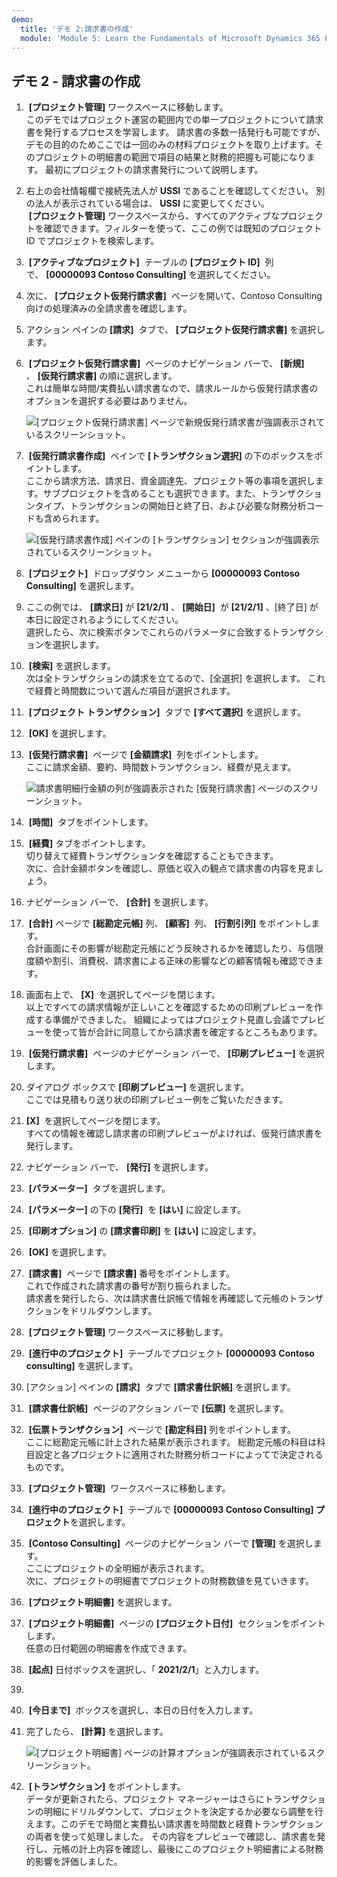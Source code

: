 ```yaml
---
demo:
  title: 'デモ 2:請求書の作成'
  module: 'Module 5: Learn the Fundamentals of Microsoft Dynamics 365 Project Operations'
---
```


## デモ 2 - 請求書の作成

1.  **[プロジェクト管理]** ワークスペースに移動します。  
    このデモではプロジェクト運営の範囲内での単一プロジェクトについて請求書を発行するプロセスを学習します。 請求書の多数一括発行も可能ですが、デモの目的のためここでは一回のみの材料プロジェクトを取り上げます。そのプロジェクトの明細書の範囲で項目の結果と財務的把握も可能になります。 最初にプロジェクトの請求書発行について説明します。 

1. 右上の会社情報欄で接続先法人が **USSI** であることを確認してください。 別の法人が表示されている場合は、 **USSI** に変更してください。  
     **[プロジェクト管理]** ワークスペースから、すべてのアクティブなプロジェクトを確認できます。フィルターを使って、ここの例では既知のプロジェクト ID でプロジェクトを検索します。 

1.  **[アクティブなプロジェクト]**  テーブルの **[プロジェクト ID]**  列で、 **[00000093 Contoso Consulting]** を選択してください。  

1. 次に、 **[プロジェクト仮発行請求書]**  ページを開いて、Contoso Consulting 向けの処理済みの全請求書を確認します。 

1. アクション ペインの **[請求]**  タブで、 **[プロジェクト仮発行請求書]** を選択します。 

1.  **[プロジェクト仮発行請求書]**  ページのナビゲーション バーで、 **[新規]** 、 **[仮発行請求書]** の順に選択します。  
    これは簡単な時間/実費払い請求書なので、請求ルールから仮発行請求書のオプションを選択する必要はありません。 

    ![[プロジェクト仮発行請求書] ページで新規仮発行請求書が強調表示されているスクリーンショット。](./media/projops_invoice_1_new_invoice_proposal.png)

1.  **[仮発行請求書作成]**  ペインで **[トランザクション選択]** の下のボックスをポイントします。  
    ここから請求方法、請求日、資金調達先、プロジェクト等の事項を選択します。サブプロジェクトを含めることも選択できます。また、トランザクションタイプ、トランザクションの開始日と終了日、および必要な財務分析コードも含められます。 

    ![[仮発行請求書作成] ペインの [トランザクション] セクションが強調表示されているスクリーンショット。](./media/projops_invoice_2_select_transactions.png)

1.  **[プロジェクト]**  ドロップダウン メニューから **[00000093 Contoso Consulting]** を選択します。 

1. ここの例では、 **[請求日]** が **[21/2/1]** 、 **[開始日]**  が **[21/2/1]** 、[終了日] が本日に設定されるようにしてください。  
    選択したら、次に検索ボタンでこれらのパラメータに合致するトランザクションを選択します。

1.  **[検索]** を選択します。  
    次は全トランザクションの請求を立てるので、[全選択] を選択します。 これで経費と時間数について選んだ項目が選択されます。

1.  **[プロジェクト トランザクション]**  タブで **[すべて選択]** を選択します。

1.  **[OK]** を選択します。 

1.  **[仮発行請求書]**  ページで **[金額請求]**  列をポイントします。  
    ここに請求金額、要約、時間数トランザクション、経費が見えます。

    ![請求書明細行金額の列が強調表示された [仮発行請求書] ページのスクリーンショット。](./media/projops_invoice_3_invoice_line_amount_column.png)

1.  **[時間]**  タブをポイントします。 

1.  **[経費]** タブをポイントします。  
    切り替えて経費トランザクションタを確認することもできます。  
次に、合計金額ボタンを確認し、原価と収入の観点で請求書の内容を見ましょう。

1. ナビゲーション バーで、 **[合計]** を選択します。

1.  **[合計]** ページで **[総勘定元帳]** 列、 **[顧客]**  列、 **[行割引列]** をポイントします。  
    合計画面にその影響が総勘定元帳にどう反映されるかを確認したり、与信限度額や割引、消費税、請求書による正味の影響などの顧客情報も確認できます。 

1. 画面右上で、 **[X]**  を選択してページを閉じます。  
    以上ですべての請求情報が正しいことを確認するための印刷プレビューを作成する準備ができました。 組織によってはプロジェクト見直し会議でプレビューを使って皆が合計に同意してから請求書を確定するところもあります。 

1.  **[仮発行請求書]**  ページのナビゲーション バーで、 **[印刷プレビュー]** を選択します。 

1. ダイアログ ボックスで **[印刷プレビュー]** を選択します。  
    ここでは見積もり送り状の印刷プレビュー例をご覧いただきます。 

1. **[X]**  を選択してページを閉じます。  
    すべての情報を確認し請求書の印刷プレビューがよければ、仮発行請求書を発行します。

1. ナビゲーション バーで、 **[発行]** を選択します。

1.  **[パラメーター]**  タブを選択します。

1.  **[パラメーター]** の下の **[発行]**  を **[はい]** に設定します。

1.  **[印刷オプション]** の **[請求書印刷]** を **[はい]** に設定します。

1.  **[OK]** を選択します。

1.  **[請求書]**  ページで **[請求書]** 番号をポイントします。  
    これで作成された請求書の番号が割り振られました。  
    請求書を発行したら、次は請求書仕訳帳で情報を再確認して元帳のトランザクションをドリルダウンします。

1.  **[プロジェクト管理]** ワークスペースに移動します。

1.  **[進行中のプロジェクト]**  テーブルでプロジェクト **[00000093** **Contoso consulting]** を選択します。

1. [アクション] ペインの **[請求]**  タブで **[請求書仕訳帳]** を選択します。

1.  **[請求書仕訳帳]**  ページのアクション バーで **[伝票]** を選択します。

1.  **[伝票トランザクション]**  ページで **[勘定科目]** 列をポイントします。  
    ここに総勘定元帳に計上された結果が表示されます。 総勘定元帳の科目は科目設定と各プロジェクトに適用された財務分析コードによってで決定されるものです。

1.  **[プロジェクト管理]**  ワークスペースに移動します。 

1.  **[進行中のプロジェクト]**  テーブルで **[00000093 Contoso Consulting] プロジェクト**を選択します。

1.  **[Contoso Consulting]**  ページのナビゲーション バーで **[管理]** を選択します。  
    ここにプロジェクトの全明細が表示されます。  
    次に、プロジェクトの明細書でプロジェクトの財務数値を見ていきます。

1.  **[プロジェクト明細書]** を選択します。

1.  **[プロジェクト明細書]**  ページの **[プロジェクト日付]**  セクションをポイントします。  
任意の日付範囲の明細書を作成できます。

1.  **[起点]** 日付ボックスを選択し、「 **2021/2/1**」と入力します。
1. 
1.  **[今日まで]**  ボックスを選択し、本日の日付を入力します。

1. 完了したら、 **[計算]** を選択します。

    ![[プロジェクト明細書] ページの計算オプションが強調表示されているスクリーンショット。](./media/projops_invoice_4_calculate.png)

1.  **[トランザクション]** をポイントします。  
    データが更新されたら、プロジェクト マネージャーはさらにトランザクションの明細にドリルダウンして、プロジェクトを決定するか必要なら調整を行えます。このデモで時間と実費払い請求書を時間数と経費トランザクションの両者を使って処理しました。 その内容をプレビューで確認し、請求書を発行し、元帳の計上内容を確認し、最後にこのプロジェクト明細書による財務的影響を評価しました。
